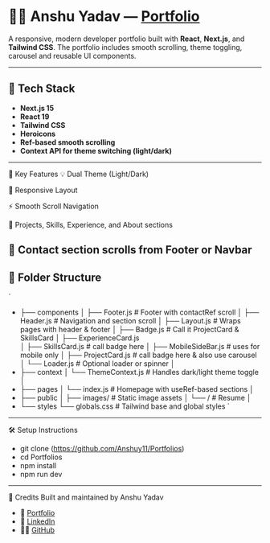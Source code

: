 # 🧑‍💻 Anshu Yadav — [Portfolio](https://portfolios-dusky.vercel.app/)

A responsive, modern developer portfolio built with **React**, **Next.js**, and **Tailwind CSS**. The portfolio includes smooth scrolling, theme toggling, carousel and reusable UI components.

---

## 🚀 Tech Stack

- **Next.js 15**
- **React 19**
- **Tailwind CSS**
- **Heroicons**
- **Ref-based smooth scrolling**
- **Context API for theme switching (light/dark)**

---
📌 Key Features
💡 Dual Theme (Light/Dark)

📱 Responsive Layout

⚡ Smooth Scroll Navigation

💼 Projects, Skills, Experience, and About sections

🔗 Contact section scrolls from Footer or Navbar
---
## 📁 Folder Structure

`
- ├── components
  │ ├── Footer.js # Footer with contactRef scroll
  │ ├── Header.js # Navigation and section scroll
  │ ├── Layout.js # Wraps pages with header & footer
  │ ├── Badge.js # Call it ProjectCard  & SkillsCard
  │ ├── ExperienceCard.js   
  │ ├── SkillsCard.js # call badge here
  │ ├── MobileSideBar.js # uses for mobile only
  │ ├── ProjectCard.js # call badge here & also use carousel
  │ └── Loader.js # Optional loader or spinner
  │
- ├── context
  │ └── ThemeContext.js # Handles dark/light theme toggle
  │
- ├── pages
  │ └── index.js # Homepage with useRef-based sections
  │
- ├── public
  │ ├──  images/ # Static image assets
  │ └── / # Resume
  │
- └── styles
  └── globals.css # Tailwind base and global styles
`
---


🛠 Setup Instructions
- git clone (https://github.com/Anshuy11/Portfolios)
- cd Portfolios
- npm install
- npm run dev
---

🙌 Credits
Built and maintained by Anshu Yadav
- 🔗 [Portfolio](https://portfolios-dusky.vercel.app/)
- 💼 [LinkedIn](https://www.linkedin.com/in/anshu-yadav-62444a1a0/)
- 🧑‍💻 [GitHub](https://github.com/Anshuy11)




